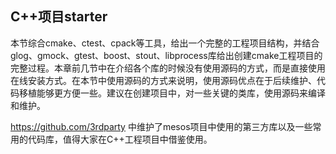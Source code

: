 ## C++项目starter
本节综合cmake、ctest、cpack等工具，给出一个完整的工程项目结构，并结合glog、gmock、gtest、boost、stout、libprocess库给出创建cmake工程项目的完整过程。本章前几节中在介绍各个库的时候没有使用源码的方式，而是直接使用在线安装方式。在本节中使用源码的方式来说明，使用源码优点在于后续维护、代码移植能够更方便一些。建议在创建项目中，对一些关键的类库，使用源码来编译和维护。

https://github.com/3rdparty 中维护了mesos项目中使用的第三方库以及一些常用的代码库，值得大家在C++工程项目中借鉴使用。